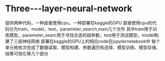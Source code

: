 # Three---layer-neural-network
提供两种代码，一种直接使用cpu，一种部署在kaggle的GPU
直接使用cpu的代码分为train，model，test，parameter_search,main几个文件
其中train用于训练模型，parameter_searc用于寻找合适的超参数，test用于测试模型，model构建了三层神经网络
部署在kaggle的GPU上的相应code在jupyternetebook中
每个单元格依次完成了数据读取、模型构建、参数遍历和选择、模型训练、模型存储、结果可视化等几个部分
